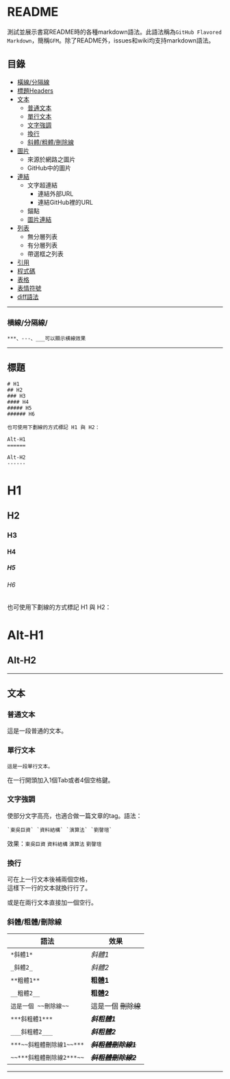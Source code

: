 README
===========================
測試並展示書寫README時的各種markdown語法。此語法稱為`GitHub Flavored Markdown`，簡稱`GFM`。除了README外，issues和wiki均支持markdown語法。

## 目錄
* [橫線/分隔線](#橫線分隔線)
* [標題Headers](#標題)
* [文本](#文本)
    * [普通文本](#普通文本)
    * [單行文本](#單行文本)
    * [文字強調](#文字強調)
    * [換行](#換行)
    * [斜體/粗體/刪除線](#斜體粗體刪除線)
* [圖片](#圖片)
    * 來源於網路之圖片
    * GitHub中的圖片
* [連結](#連結) 
    * 文字超連結
        *  連結外部URL
        *  連結GitHub裡的URL
    *  錨點
    * [圖片連結](#圖片連結)
* [列表](#列表)
    * 無分層列表
    * 有分層列表
    * 帶選框之列表
* [引用](#引用)
* [程式碼](#程式碼)
* [表格](#表格) 
* [表情符號](#表情符號)
* [diff語法](#diff語法)

------

### 横線/分隔線/
```
***、---、___可以顯示横線效果
```

------

## 標題
```no-highlight
# H1
## H2
### H3
#### H4
##### H5
###### H6

也可使用下劃線的方式標記 H1 與 H2：

Alt-H1
======

Alt-H2
------
```

# H1
## H2
### H3
#### H4
##### H5
###### H6

也可使用下劃線的方式標記 H1 與 H2：

Alt-H1
======

Alt-H2
------

------

## 文本
### 普通文本
這是一段普通的文本。
### 單行文本
    這是一段單行文本。
在一行開頭加入1個Tab或者4個空格鍵。
### 文字強調
使部分文字高亮，也適合做一篇文章的tag。語法：
```
`東吳巨資` `資料結構` `演算法` `劉謦瑄` 
```
效果：`東吳巨資` `資料結構` `演算法` `劉謦瑄`

### 換行
可在上一行文本後補兩個空格，  
這樣下一行的文本就換行行了。

或是在兩行文本直接加一個空行。

### 斜體/粗體/刪除線

|語法|效果|
|----|-----|
|`*斜體1*`|*斜體1*|
|`_斜體2_`| _斜體2_|
|`**粗體1**`|**粗體1**|
|`__粗體2__`|__粗體2__|
|`這是一個 ~~刪除線~~`|這是一個 ~~刪除線~~|
|`***斜粗體1***`|***斜粗體1***|
|`___斜粗體2___`|___斜粗體2___|
|`***~~斜粗體刪除線1~~***`|***~~斜粗體刪除線1~~***|
|`~~***斜粗體刪除線2***~~`|~~***斜粗體刪除線2***~~|

------

